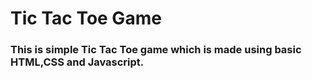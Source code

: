 # Tic Tac Toe Game

### This is simple Tic Tac Toe game which is made using basic HTML,CSS and Javascript.

